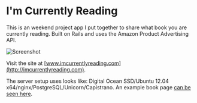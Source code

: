 I'm Currently Reading
=====================

This is an weekend project app I put together to share what book you are currently reading. Built on Rails and uses the Amazon Product Advertising API.

![Screenshot](http://i.imgur.com/LgYt1xt.jpg "screenshot")

Visit the site at [www.imcurrentlyreading.com](http://imcurrentlyreading.com).

The server setup uses looks like: Digital Ocean SSD/Ubuntu 12.04 x64/nginx/PostgreSQL/Unicorn/Capistrano.
An example book page [can be seen here](http://www.imcurrentlyreading.com/eloquent-ruby-addison-wesley-professional-ruby-by-russ-olsen).